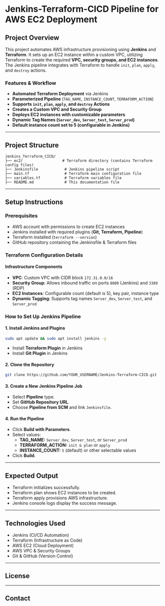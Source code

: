 # Jenkins-Terraform-CICD Pipeline for AWS EC2 Deployment

## Project Overview
This project automates AWS infrastructure provisioning using **Jenkins** and **Terraform**. It sets up an EC2 instance within a custom VPC, utilizing Terraform to create the required **VPC, security groups, and EC2 instances**. The Jenkins pipeline integrates with Terraform to handle `init`, `plan`, `apply`, and `destroy` actions.

### Features & Workflow
- **Automated Terraform Deployment** via Jenkins
- **Parameterized Pipeline** (`TAG_NAME`, `INSTANCE_COUNT`, `TERRAFORM_ACTION`)
- **Supports `init`, `plan`, `apply`, and `destroy` Actions**
- **Creates a Custom VPC and Security Group**
- **Deploys EC2 instances with customizable parameters**
- **Dynamic Tag Names (`Server_dev`, `Server_test`, `Server_prod`)**
- **Default instance count set to 5 (configurable in Jenkins)**

---
## Project Structure
```
Jenkins_Terraform_CICD/
├── ec2/                  # Terraform directory (contains Terraform config files)
├── Jenkinsfile            # Jenkins pipeline script
├── main.tf                # Terraform main configuration file
├── variables.tf           # Terraform variables file
├── README.md              # This documentation file
```

---
## Setup Instructions

### Prerequisites
- AWS account with permissions to create EC2 instances
- Jenkins installed with required plugins (**Git, Terraform, Pipeline**)
- Terraform installed (`terraform --version`)
- GitHub repository containing the Jenkinsfile & Terraform files

### Terraform Configuration Details
#### Infrastructure Components
- **VPC**: Custom VPC with CIDR block `172.31.0.0/16`
- **Security Group**: Allows inbound traffic on ports `8080` (Jenkins) and `3389` (RDP)
- **EC2 Instances**: Configurable count (default is 5), key pair, instance type
- **Dynamic Tagging**: Supports tag names `Server_dev`, `Server_test`, and `Server_prod`

### How to Set Up Jenkins Pipeline

#### 1. Install Jenkins and Plugins
```sh
sudo apt update && sudo apt install jenkins -y
```
- Install **Terraform Plugin** in Jenkins
- Install **Git Plugin** in Jenkins

#### 2. Clone the Repository
```sh
git clone https://github.com/YOUR_USERNAME/Jenkins-Terraform-CICD.git
```

#### 3. Create a New Jenkins Pipeline Job
- Select **Pipeline** type.
- Set **GitHub Repository URL**.
- Choose **Pipeline from SCM** and link `Jenkinsfile`.

#### 4. Run the Pipeline
- Click **Build with Parameters**.
- Select values:
  - **TAG_NAME:** `Server_dev`, `Server_test`, or `Server_prod`
  - **TERRAFORM_ACTION:** `init & plan` or `apply`
  - **INSTANCE_COUNT:** `5` (default) or other selectable values
- Click **Build**.

---
## Expected Output
- Terraform initializes successfully.
- Terraform plan shows EC2 instances to be created.
- Terraform apply provisions AWS infrastructure.
- Jenkins console logs display the success message.

---
## Technologies Used
- Jenkins (CI/CD Automation)
- Terraform (Infrastructure as Code)
- AWS EC2 (Cloud Deployment)
- AWS VPC & Security Groups
- Git & GitHub (Version Control)

---
## License
---
## Contact


